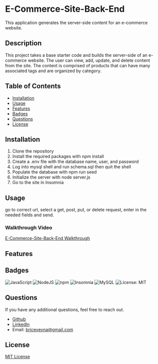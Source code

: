 # E-Commerce-Site-Back-End
This application generates the server-side content for an e-commerce website.

## Description
This project takes a base starter code and builds the server-side of an e-commerce website. The user can view, add, update, and delete content from the site. The content is comprised of products that can have many associated tags and are organized by category.


## Table of Contents
- [Installation](#installation)
- [Usage](#usage)
- [Features](#features)
- [Badges](#badges)
- [Questions](#questions)
- [License](#license)

## Installation
1. Clone the repository 
2. Install the required packages with npm install
3. Create a .env file with the database name, user, and password
4. Log into mysql shell and run schema.sql then quit the shell
5. Populate the database with npm run seed
6. Initialize the server with node server.js
7. Go to the site in Insomnia

## Usage
go to correct url, select a get, post, put, or delete request, enter in the needed fields and send.

### Walkthrough Video
[E-Commerce-Site-Back-End Walkthrough](https://github.com/BriceVeyna/E-Commerce-Site-Back-End/blob/main/assets/Demo.webm)

## Features



## Badges
![JavaScript](https://img.shields.io/badge/javascript-%23323330.svg?style=for-the-badge&logo=javascript&logoColor=%23F7DF1E) ![NodeJS](https://img.shields.io/badge/node.js-6DA55F?style=for-the-badge&logo=node.js&logoColor=white) ![npm](https://img.shields.io/badge/npm-CB3837?style=for-the-badge&logo=npm&logoColor=white) ![Insomnia](https://img.shields.io/badge/Insomnia-5849be?style=for-the-badge&logo=Insomnia&logoColor=white) ![MySQL](https://img.shields.io/badge/MySQL-005C84?style=for-the-badge&logo=mysql&logoColor=white) ![License: MIT](https://img.shields.io/badge/License-MIT-yellow.svg)


## Questions
If you have any additional questions, feel free to reach out.
- [Github](https://github.com/BriceVeyna)
- [LinkedIn](https://www.linkedin.com/in/brice-veyna/)
- Email: briceveyna@gmail.com

## License
[MIT License](https://opensource.org/licenses/MIT)
